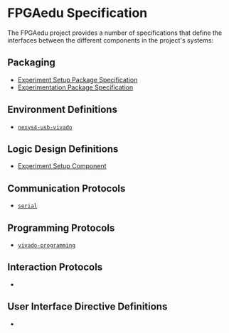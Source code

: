 # FPGAedu Specification
The FPGAedu project provides a number of specifications that define the interfaces between the different components in the project's systems:

## Packaging
 - [Experiment Setup Package Specification](./experiment-setup-package.md)
 - [Experimentation Package Specification](./experimentation-package.md)

## Environment Definitions
 - [`nexys4-usb-vivado`](./nexys4-usb-vivado.md)

## Logic Design Definitions
 - [Experiment Setup Component](./experiment-setup-component.md)

## Communication Protocols
 - [`serial`](./serial.md)

## Programming Protocols
 - [`vivado-programming`](./vivado-programming.md)

## Interaction Protocols
 - 

## User Interface Directive Definitions
 - 
